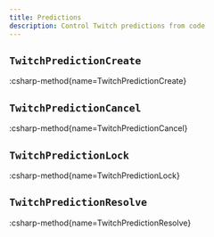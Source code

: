 ```yaml
---
title: Predictions
description: Control Twitch predictions from code
---
```


## `TwitchPredictionCreate`
:csharp-method{name=TwitchPredictionCreate}

## `TwitchPredictionCancel`
:csharp-method{name=TwitchPredictionCancel}

## `TwitchPredictionLock`
:csharp-method{name=TwitchPredictionLock}

## `TwitchPredictionResolve`
:csharp-method{name=TwitchPredictionResolve}